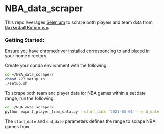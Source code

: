 # NBA_data_scraper
This repo leverages [Selenium](https://www.selenium.dev/) to scrape both players and team data
from [Basketball Reference](https://www.basketball-reference.com/).

### Getting Started:

Ensure you have [chromedriver](https://sites.google.com/a/chromium.org/chromedriver/downloads) installed corresponding
to and placed in your home directory.

Create your conda environment with the following:

 ```bash
cd ~/NBA_data_scraper/
chmod 777 setup.sh
./setup.sh
 ```

To scrape both team and player data for NBA games within a set date range, run the following:

```bash
cd ~/NBA_data_scraper/
python export_player_team_data.py --start_date '2021-03-01' --end_date '2021-03-31'
```

The `start_date` and `end_date` parameters defines the range to scrape NBA games from.